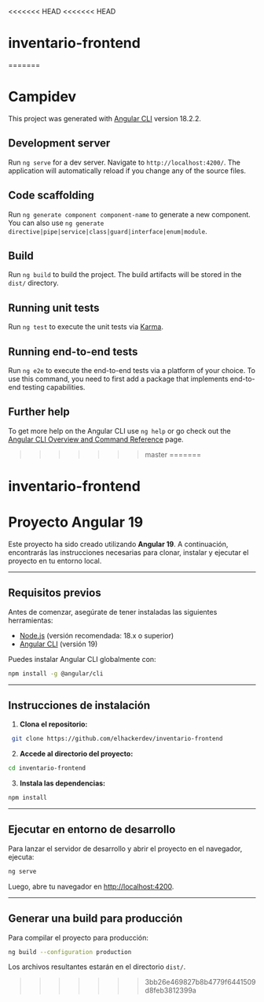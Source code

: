 <<<<<<< HEAD
<<<<<<< HEAD
# inventario-frontend
=======
# Campidev

This project was generated with [Angular CLI](https://github.com/angular/angular-cli) version 18.2.2.

## Development server

Run `ng serve` for a dev server. Navigate to `http://localhost:4200/`. The application will automatically reload if you change any of the source files.

## Code scaffolding

Run `ng generate component component-name` to generate a new component. You can also use `ng generate directive|pipe|service|class|guard|interface|enum|module`.

## Build

Run `ng build` to build the project. The build artifacts will be stored in the `dist/` directory.

## Running unit tests

Run `ng test` to execute the unit tests via [Karma](https://karma-runner.github.io).

## Running end-to-end tests

Run `ng e2e` to execute the end-to-end tests via a platform of your choice. To use this command, you need to first add a package that implements end-to-end testing capabilities.

## Further help

To get more help on the Angular CLI use `ng help` or go check out the [Angular CLI Overview and Command Reference](https://angular.dev/tools/cli) page.
>>>>>>> master
=======
# inventario-frontend

# Proyecto Angular 19

Este proyecto ha sido creado utilizando **Angular 19**. A continuación, encontrarás las instrucciones necesarias para clonar, instalar y ejecutar el proyecto en tu entorno local.

---

## Requisitos previos

Antes de comenzar, asegúrate de tener instaladas las siguientes herramientas:

- [Node.js](https://nodejs.org/) (versión recomendada: 18.x o superior)
- [Angular CLI](https://angular.io/cli) (versión 19)

Puedes instalar Angular CLI globalmente con:

```bash
npm install -g @angular/cli
```

---

## Instrucciones de instalación

1. **Clona el repositorio:**

```bash
 git clone https://github.com/elhackerdev/inventario-frontend
```

2. **Accede al directorio del proyecto:**

```bash
cd inventario-frontend
```

3. **Instala las dependencias:**

```bash
npm install
```

---

## Ejecutar en entorno de desarrollo

Para lanzar el servidor de desarrollo y abrir el proyecto en el navegador, ejecuta:

```bash
ng serve
```

Luego, abre tu navegador en [http://localhost:4200](http://localhost:4200).

---

## Generar una build para producción

Para compilar el proyecto para producción:

```bash
ng build --configuration production
```

Los archivos resultantes estarán en el directorio `dist/`.
>>>>>>> 3bb26e469827b8b4779f6441509d8feb3812399a

